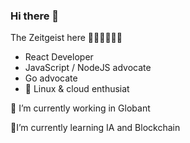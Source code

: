 ### Hi there 👋

The Zeitgeist here 🧑🏻‍💻👨🏻‍💻 

 - React Developer 
 - JavaScript / NodeJS advocate
 - Go advocate
 - 🐧 Linux & cloud enthusiat

🔭 I’m currently working in Globant

🌱I’m currently learning IA and Blockchain
